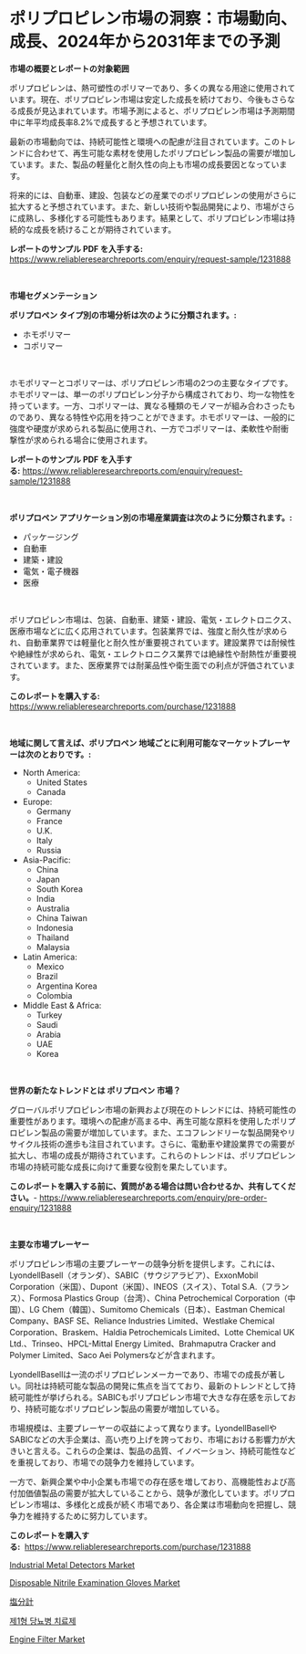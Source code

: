 <p><h1>ポリプロピレン市場の洞察：市場動向、成長、2024年から2031年までの予測</h1></p><p><strong>市場の概要とレポートの対象範囲</strong></p>
<p><p>ポリプロピレンは、熱可塑性のポリマーであり、多くの異なる用途に使用されています。現在、ポリプロピレン市場は安定した成長を続けており、今後もさらなる成長が見込まれています。市場予測によると、ポリプロピレン市場は予測期間中に年平均成長率8.2%で成長すると予想されています。</p><p>最新の市場動向では、持続可能性と環境への配慮が注目されています。このトレンドに合わせて、再生可能な素材を使用したポリプロピレン製品の需要が増加しています。また、製品の軽量化と耐久性の向上も市場の成長要因となっています。</p><p>将来的には、自動車、建設、包装などの産業でのポリプロピレンの使用がさらに拡大すると予想されています。また、新しい技術や製品開発により、市場がさらに成熟し、多様化する可能性もあります。結果として、ポリプロピレン市場は持続的な成長を続けることが期待されています。</p></p>
<p><strong>レポートのサンプル PDF を入手する:</strong> <a href="https://www.reliableresearchreports.com/enquiry/request-sample/1231888">https://www.reliableresearchreports.com/enquiry/request-sample/1231888</a></p>
<p>&nbsp;</p>
<p><strong>市場セグメンテーション</strong></p>
<p><strong>ポリプロペン タイプ別の市場分析は次のように分類されます。:</strong></p>
<p><ul><li>ホモポリマー</li><li>コポリマー</li></ul></p>
<p>&nbsp;</p>
<p><p>ホモポリマーとコポリマーは、ポリプロピレン市場の2つの主要なタイプです。ホモポリマーは、単一のポリプロピレン分子から構成されており、均一な物性を持っています。一方、コポリマーは、異なる種類のモノマーが組み合わさったものであり、異なる特性や応用を持つことができます。ホモポリマーは、一般的に強度や硬度が求められる製品に使用され、一方でコポリマーは、柔軟性や耐衝撃性が求められる場合に使用されます。</p></p>
<p><strong>レポートのサンプル PDF を入手する:</strong>&nbsp;<a href="https://www.reliableresearchreports.com/enquiry/request-sample/1231888">https://www.reliableresearchreports.com/enquiry/request-sample/1231888</a></p>
<p>&nbsp;</p>
<p><strong> ポリプロペン アプリケーション別の市場産業調査は次のように分類されます。:</strong></p>
<p><ul><li>パッケージング</li><li>自動車</li><li>建築・建設</li><li>電気・電子機器</li><li>医療</li></ul></p>
<p>&nbsp;</p>
<p><p>ポリプロピレン市場は、包装、自動車、建築・建設、電気・エレクトロニクス、医療市場などに広く応用されています。包装業界では、強度と耐久性が求められ、自動車業界では軽量化と耐久性が重要視されています。建設業界では耐候性や絶縁性が求められ、電気・エレクトロニクス業界では絶縁性や耐熱性が重要視されています。また、医療業界では耐薬品性や衛生面での利点が評価されています。</p></p>
<p><strong>このレポートを購入する:</strong>&nbsp; <a href="https://www.reliableresearchreports.com/purchase/1231888">https://www.reliableresearchreports.com/purchase/1231888</a></p>
<p>&nbsp;</p>
<p><strong>地域に関して言えば、ポリプロペン 地域ごとに利用可能なマーケットプレーヤーは次のとおりです。:</strong></p>
<p><ul>
    <li>
        North America:
        <ul>
            <li>United States</li>
            <li>Canada</li>
        </ul>
    </li>
    <li>
        Europe:
        <ul>
            <li>Germany</li>
            <li>France</li>
            <li>U.K.</li>
            <li>Italy</li>
            <li>Russia</li>
        </ul>
    </li>
    <li>
        Asia-Pacific:
        <ul>
            <li>China</li>
            <li>Japan</li>
            <li>South Korea</li>
            <li>India</li>
            <li>Australia</li>
            <li>China Taiwan</li>
            <li>Indonesia</li>
            <li>Thailand</li>
            <li>Malaysia</li>
        </ul>
    </li>
    <li>
        Latin America:
        <ul>
            <li>Mexico</li>
            <li>Brazil</li>
            <li>Argentina Korea</li>
            <li>Colombia</li>
        </ul>
    </li>
    <li>
        Middle East & Africa:
        <ul>
            <li>Turkey</li>
            <li>Saudi</li>
            <li>Arabia</li>
            <li>UAE</li>
            <li>Korea</li>
        </ul>
    </li>
    </ul></p>
<p>&nbsp;</p>
<p><strong>世界の新たなトレンドとは ポリプロペン 市場？</strong></p>
<p><p>グローバルポリプロピレン市場の新興および現在のトレンドには、持続可能性の重要性があります。環境への配慮が高まる中、再生可能な原料を使用したポリプロピレン製品の需要が増加しています。また、エコフレンドリーな製品開発やリサイクル技術の進歩も注目されています。さらに、電動車や建設業界での需要が拡大し、市場の成長が期待されています。これらのトレンドは、ポリプロピレン市場の持続可能な成長に向けて重要な役割を果たしています。</p></p>
<p><strong>このレポートを購入する前に、質問がある場合は問い合わせるか、共有してください。</strong>- <a href="https://www.reliableresearchreports.com/enquiry/pre-order-enquiry/1231888">https://www.reliableresearchreports.com/enquiry/pre-order-enquiry/1231888</a></p>
<p>&nbsp;</p>
<p><strong>主要な市場プレーヤー</strong></p>
<p><p>ポリプロピレン市場の主要プレーヤーの競争分析を提供します。これには、LyondellBasell（オランダ）、SABIC（サウジアラビア）、ExxonMobil Corporation（米国）、Dupont（米国）、INEOS（スイス）、Total S.A.（フランス）、Formosa Plastics Group（台湾）、China Petrochemical Corporation（中国）、LG Chem（韓国）、Sumitomo Chemicals（日本）、Eastman Chemical Company、BASF SE、Reliance Industries Limited、Westlake Chemical Corporation、Braskem、Haldia Petrochemicals Limited、Lotte Chemical UK Ltd.、Trinseo、HPCL-Mittal Energy Limited、Brahmaputra Cracker and Polymer Limited、Saco Aei Polymersなどが含まれます。</p><p>LyondellBasellは一流のポリプロピレンメーカーであり、市場での成長が著しい。同社は持続可能な製品の開発に焦点を当てており、最新のトレンドとして持続可能性が挙げられる。SABICもポリプロピレン市場で大きな存在感を示しており、持続可能なポリプロピレン製品の需要が増加している。</p><p>市場規模は、主要プレーヤーの収益によって異なります。LyondellBasellやSABICなどの大手企業は、高い売り上げを誇っており、市場における影響力が大きいと言える。これらの企業は、製品の品質、イノベーション、持続可能性などを重視しており、市場での競争力を維持しています。</p><p>一方で、新興企業や中小企業も市場での存在感を増しており、高機能性および高付加価値製品の需要が拡大していることから、競争が激化しています。ポリプロピレン市場は、多様化と成長が続く市場であり、各企業は市場動向を把握し、競争力を維持するために努力しています。</p></p>
<p><strong>このレポートを購入する:</strong>&nbsp;&nbsp;<a href="https://www.reliableresearchreports.com/purchase/1231888">https://www.reliableresearchreports.com/purchase/1231888</a></p>
<p><p><a href="https://view.publitas.com/reportprime-1/industrial-metal-detectors-market-dynamics-2024-2031-also-about-its-market-trends-projections-and-opportunities/">Industrial Metal Detectors Market</a></p><p><a href="https://github.com/gulaimolin/Market-Research-Report-List-3/blob/main/disposable-nitrile-examination-gloves-market.md">Disposable Nitrile Examination Gloves Market</a></p><p><a href="https://medium.com/@estasprer20231/%E5%A1%A9%E5%88%86%E8%A8%88%E5%B8%82%E5%A0%B4%E5%B1%95%E6%9C%9B-%E7%94%A3%E6%A5%AD%E6%A6%82%E8%A6%81%E3%81%A8%E4%BA%88%E6%B8%AC-2024%E5%B9%B4-2031%E5%B9%B4-539e97fdca92">塩分計</a></p><p><a href="https://medium.com/@kelvinfeenrey98677/%ED%83%80%EC%9E%85-1-%EB%8B%B9%EB%87%A8%EB%B3%91-%EC%B9%98%EB%A3%8C%EC%A0%9C-%EC%8B%9C%EC%9E%A5-%EA%B7%9C%EB%AA%A8-%EB%B0%8F-%EC%8B%9C%EC%9E%A5-%EB%8F%99%ED%96%A5-%EC%99%84%EC%A0%84%ED%95%9C-%EC%82%B0%EC%97%85-%EA%B0%9C%EC%9A%94-2024%EB%85%84%EB%B6%80%ED%84%B0-2031%EB%85%84%EA%B9%8C%EC%A7%80-a0053850a35e">제1형 당뇨병 치료제</a></p><p><a href="https://view.publitas.com/reportprime-1/engine-filter-market-share-market-new-trends-analysis-report-by-type-by-application-by-end-use-by-region-and-segment-forecasts-2024-2031/">Engine Filter Market</a></p></p>